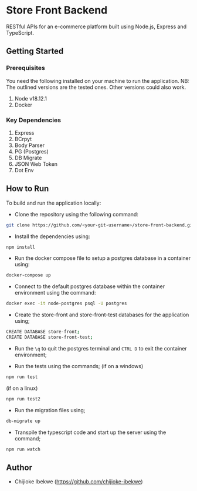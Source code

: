 # Store Front Backend
RESTful APIs for an e-commerce platform built using Node.js, Express and TypeScript.

## Getting Started
### Prerequisites
You need the following installed on your machine to run the application.
NB: The outlined versions are the tested ones. Other versions could also work.
1. Node v18.12.1
2. Docker

### Key Dependencies
1. Express
2. BCrpyt
3. Body Parser
4. PG (Postgres)
5. DB Migrate
6. JSON Web Token
7. Dot Env

## How to Run
To build and run the application locally:
- Clone the repository using the following command:
```bash
git clone https://github.com/<your-git-username>/store-front-backend.git
```

- Install the dependencies using:
```bash
npm install
```

- Run the docker compose file to setup a postgres database in a container using:
```bash
docker-compose up
```

- Connect to the default postgres database within the container environment using the command:
```bash
docker exec -it node-postgres psql -U postgres
```

- Create the store-front and store-front-test databases for the application using;
```bash
CREATE DATABASE store-front;
CREATE DATABASE store-front-test;
```

- Run the `\q` to quit the postgres terminal and `CTRL D` to exit the container environment;

- Run the tests using the commands;
(if on a windows)
```bash
npm run test
```
(if on a linux)
```bash
npm run test2
```

- Run the migration files using;
```bash
db-migrate up
```

- Transpile the typescript code and start up the server using the command;
```bash
npm run watch
```

## Author

- Chijioke Ibekwe (https://github.com/chijioke-ibekwe)